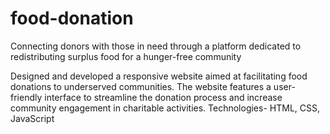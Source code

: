 # food-donation
Connecting donors with those in need through a platform dedicated to redistributing surplus food for a hunger-free community

Designed and developed a responsive website aimed at facilitating food donations to underserved communities. The website features a user-friendly interface to streamline the donation process and increase community engagement in charitable activities.
Technologies- HTML, CSS, JavaScript
